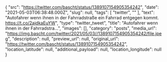 {
  "src": "https://twitter.com/bascht/status/1389107154905354242",
  "date": "2021-05-03T06:38:48.000Z",
  "slug": null,
  "tags": [
    "twitter",
    ""
  ],
  "text": "Autofahrer wenn ihnen in der Fahrradstraße ein Fahrrad entgegen kommt. https://t.co/2ajdkaEuYW",
  "type": "twitter_tweet",
  "title": "Autofahrer wenn ihnen in der Fahrradstra…",
  "images": [],
  "category": "posts",
  "media_url": "https://img.bascht.com/twitter/2021/05/03//1389107154905354242/file.jpeg",
  "description": null,
  "preview_url": null,
  "original_url": "https://twitter.com/bascht/status/1389107154905354242",
  "location_latitude": null,
  "additional_payload": null,
  "location_longitude": null
}
